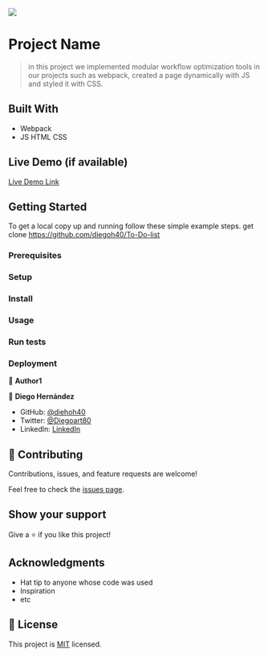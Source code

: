 ![](https://img.shields.io/badge/Microverse-blueviolet)

# Project Name

> in this project we implemented modular workflow optimization tools in our projects such as webpack, created a page dynamically with JS and styled it with CSS.

## Built With

- Webpack
- JS HTML CSS

## Live Demo (if available)
[Live Demo Link](https://livedemo.com)
## Getting Started

To get a local copy up and running follow these simple example steps.
get clone https://github.com/diegoh40/To-Do-list

### Prerequisites

### Setup

### Install

### Usage

### Run tests

### Deployment



👤 **Author1**

👤 **Diego Hernández**

- GitHub: [@diehoh40](https://github.com/diegoh40)
- Twitter: [@Diegoart80](https://twitter.com/twitterhandle)
- LinkedIn: [LinkedIn](https://www.linkedin.com/in/diego-hernández-25280a100/)

## 🤝 Contributing

Contributions, issues, and feature requests are welcome!

Feel free to check the [issues page](../../issues/).

## Show your support

Give a ⭐️ if you like this project!

## Acknowledgments

- Hat tip to anyone whose code was used
- Inspiration
- etc

## 📝 License

This project is [MIT](./MIT.md) licensed.
